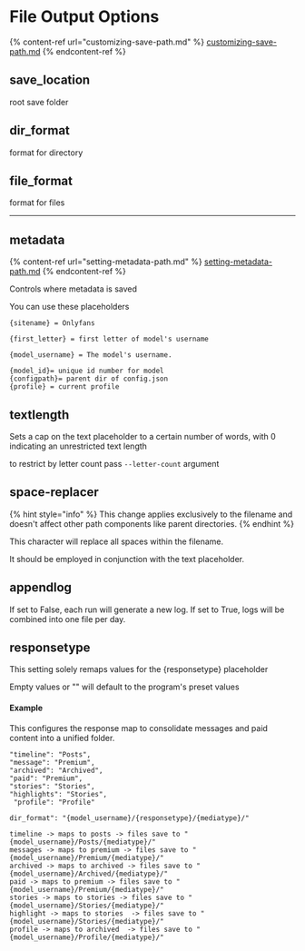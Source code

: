 # File Output Options

{% content-ref url="customizing-save-path.md" %}
[customizing-save-path.md](customizing-save-path.md)
{% endcontent-ref %}

## save\_location

root save folder

## dir\_format

format for directory

## file\_format

format for files

***

## metadata

{% content-ref url="setting-metadata-path.md" %}
[setting-metadata-path.md](setting-metadata-path.md)
{% endcontent-ref %}

Controls where metadata is saved

You can use these placeholders

```
{sitename} = Onlyfans

{first_letter} = first letter of model's username

{model_username} = The model's username.

{model_id}= unique id number for model
{configpath}= parent dir of config.json
{profile} = current profile 

```





## textlength

Sets a cap on the text placeholder to a certain number of words, with 0 indicating an unrestricted text length

to restrict by letter count pass `--letter-count` argument

## space-replacer

{% hint style="info" %}
&#x20;This change applies exclusively to the filename and doesn't affect other path components like parent directories.
{% endhint %}

This character will replace all spaces within the filename.

It should be employed in conjunction with the text placeholder.



## appendlog

If set to False, each run will generate a new log. If set to True, logs will be combined into one file per day.

## responsetype

This setting solely remaps values for the {responsetype} placeholder

Empty values or "" will default to the program's preset values

#### Example

This configures the response map to consolidate messages and paid content into a unified folder.

```
"timeline": "Posts",
"message": "Premium",
"archived": "Archived",
"paid": "Premium",
"stories": "Stories",
"highlights": "Stories",
 "profile": "Profile"
```

```
dir_format": "{model_username}/{responsetype}/{mediatype}/"
```

```
timeline -> maps to posts -> files save to "{model_username}/Posts/{mediatype}/"
messages -> maps to premium -> files save to "{model_username}/Premium/{mediatype}/"
archived -> maps to archived -> files save to "{model_username}/Archived/{mediatype}/"
paid -> maps to premium -> files save to "{model_username}/Premium/{mediatype}/"
stories -> maps to stories -> files save to "{model_username}/Stories/{mediatype}/"
highlight -> maps to stories  -> files save to "{model_username}/Stories/{mediatype}/"
profile -> maps to archived  -> files save to "{model_username}/Profile/{mediatype}/"
```

##
